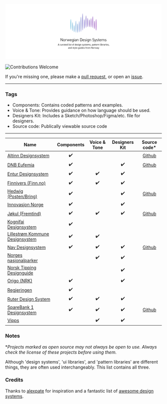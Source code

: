 ![cover](/cover_NO.png)

![Contributions Welcome](https://img.shields.io/badge/Contributions-welcome-blue.svg)

If you're missing one, please make a [pull request](https://github.com/siiron/norwegian-design-systems/pulls), or open an [issue](https://github.com/siiron/norwegian-design-systems/issues).

---

### Tags

- Components: Contains coded patterns and examples.
- Voice & Tone: Provides guidance on how language should be used.
- Designers Kit: Includes a Sketch/Photoshop/Figma/etc. file for designers.
- Source code: Publically viewable source code

---

<!-- prettier-ignore -->
| Name | Components | Voice & Tone | Designers Kit | Source code* |
| ---- | :--------: | :----------: | :-----------: | :---------: |
| [Altinn Designsystem](https://altinn.github.io/designsystem-styleguide/) | ✔️ |  |  | [Github](https://github.com/Altinn/DesignSystem/) |
| [DNB Eufemia](https://eufemia.dnb.no/) | ✔️ |  | ✔️ | [Github](https://github.com/dnbexperience/eufemia) |
| [Entur Designsystem ](https://design.entur.org/) | ✔️ | ✔️ | ✔️ |  |
| [Finnivers (Finn.no)](https://finnivers.finn.no/) | ✔️ | ✔️ | ✔️ |  |
| [Hedwig (Posten/Bring)](https://hedwig-docs.herokuapp.com/) | ✔️ |  | ✔️ | [Github](https://github.com/bring/hedwig) |
| [Innovasjon Norge ](https://company-139306.frontify.com/d/YokG7g2Ch3dy/brand) | ✔️ |  | ✔️ |  |
| [Jøkul (Fremtind)](https://fremtind.github.io/jokul/) | ✔️ | ✔️ | ✔️ | [Github](https://github.com/fremtind/jokul) |
| [Kognifai Designsystem](https://designsystem.kognif.ai/) | ✔️ |  |  |  |
| [Lillestrøm Kommune Designsystem](https://design.lillestrom.kommune.no/guide/) | ✔️ | ✔️ |  |  |
| [Nav Designsystem](https://design.nav.no/) | ✔️ | ✔️ | ✔️ | [Github](https://github.com/navikt/nav-frontend-moduler) |
| [Norges nasjonalparker](https://designmanual.norgesnasjonalparker.no/) |  | ✔️ | ✔️ |  |
| [Norsk Tipping Designguide](http://nt-designguide.no/) |  |  | ✔️ |  |
| [Origo (NRK)](https://static.nrk.no/origo/latest/index.html) | ✔️ |  | ✔️ |  |
| [Regjeringen](http://bak.regjeringen.no/) | ✔️ |  |  |  |
| [Ruter Design System](https://brand.ruter.no) | ✔️ | ✔️ | ✔️ |  |
| [SpareBank 1 Designsystem](https://design.sparebank1.no/) | ✔️ | ✔️ | ✔️ | [Github](https://github.com/SpareBank1/designsystem) |
| [Vipps](https://brand.vipps.no//) |  | ✔️ | ✔️ |  |

### Notes

\*_Projects marked as open source may not always be open to use. Always check the license of these projects before using them._

Although 'design systems', 'ui libraries', and 'pattern libraries' are different things, they are often used interchangeably. This list contains all three.

### Credits

Thanks to [alexpate](https://github.com/alexpate) for inspiration and a fantastic list of [awesome design systems](https://github.com/alexpate/awesome-design-systems).
